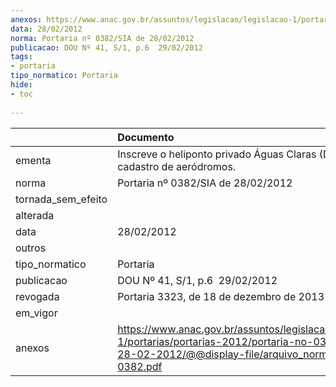 ```yaml
---
anexos: https://www.anac.gov.br/assuntos/legislacao/legislacao-1/portarias/portarias-2012/portaria-no-0382-sia-de-28-02-2012/@@display-file/arquivo_norma/PA2012-0382.pdf
data: 28/02/2012
norma: Portaria nº 0382/SIA de 28/02/2012
publicacao: DOU Nº 41, S/1, p.6  29/02/2012
tags:
- portaria
tipo_normatico: Portaria
hide: 
- toc 
 
---
```


|                    | Documento                                                                                                                                                         |
|:-------------------|:------------------------------------------------------------------------------------------------------------------------------------------------------------------|
| ementa             | Inscreve o heliponto privado Águas Claras (DF) no cadastro de aeródromos.                                                                                         |
| norma              | Portaria nº 0382/SIA de 28/02/2012                                                                                                                                |
| tornada_sem_efeito |                                                                                                                                                                   |
| alterada           |                                                                                                                                                                   |
| data               | 28/02/2012                                                                                                                                                        |
| outros             |                                                                                                                                                                   |
| tipo_normatico     | Portaria                                                                                                                                                          |
| publicacao         | DOU Nº 41, S/1, p.6  29/02/2012                                                                                                                                   |
| revogada           | Portaria 3323, de 18 de dezembro de 2013                                                                                                                          |
| em_vigor           |                                                                                                                                                                   |
| anexos             | https://www.anac.gov.br/assuntos/legislacao/legislacao-1/portarias/portarias-2012/portaria-no-0382-sia-de-28-02-2012/@@display-file/arquivo_norma/PA2012-0382.pdf |